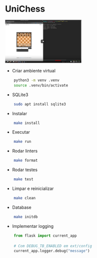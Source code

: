 # UniChess

[<img src="art/youtube.png" width="50%">](https://youtu.be/PvlhOd1It4U)

- Criar ambiente virtual

```bash
    python3 -m venv .venv
    source .venv/bin/activate
```

- SQLite3

```bash
    sudo apt install sqlite3
```

- Instalar

```bash
    make install
```

- Executar

```bash
    make run
```

- Rodar linters

```bash
    make format
```

- Rodar testes

```bash
    make test
```

- Limpar e reinicializar

```bash
    make clean
```

- Database

```bash
    make initdb
```

- Implementar logging

```python
    from flask import current_app

    # Com DEBUG_TB_ENABLED em ext/config
    current_app.logger.debug("message")
```

